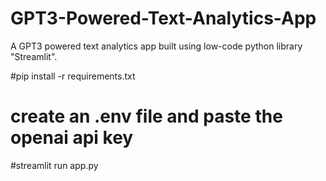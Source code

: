 # GPT3-Powered-Text-Analytics-App
A GPT3 powered text analytics app built using low-code python library "Streamlit".

#pip install -r requirements.txt
# create an .env file and paste the openai api key
#streamlit run app.py
